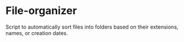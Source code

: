 # File-organizer
Script to automatically sort files into folders based on their extensions, names, or creation dates.
